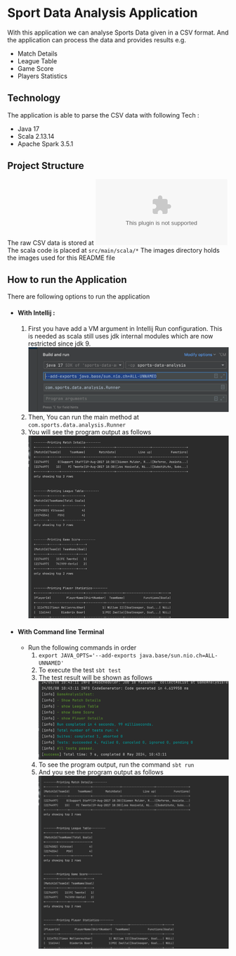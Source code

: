 # Sport Data Analysis Application

With this application we can analyse Sports Data given in a CSV format. And the application can process the data and provides results e.g.
- Match Details
- League Table
- Game Score
- Players Statistics

## Technology
The application is able to parse the CSV data with following Tech :
- Java 17
- Scala 2.13.14
- Apache Spark 3.5.1

## Project Structure
The raw CSV data is stored at ![Raw Data](/data/Dataset%202rounds%20Eredivie%2020172018.csv)
The scala code is placed at `src/main/scala/*`
The images directory holds the images used for this README file



## How to run the Application
There are following options to run the application
- #### With Intellij : 
  1. First you have add a VM argument in Intellij Run configuration. This is needed as scala still uses jdk internal modules which are now restricted since jdk 9. 
    ![VM Options](/images/vm-options.png)
  2. Then, You can run the main method at `com.sports.data.analysis.Runner`
  3. You will see the program output as follows
  ![Program Output](/images/program-output.png)
- #### With Command line Terminal 
  - Run the following commands in order
    1. `export JAVA_OPTS='--add-exports java.base/sun.nio.ch=ALL-UNNAMED'` 
    2. To execute the test `sbt test`
    3. The test result will be shown as follows
       ![Test Results](/images/test-results.png)
    4. To see the program output, run the command `sbt run`
    5. And you see the program output as follows
    ![Program Output](/images/program-output.png)
